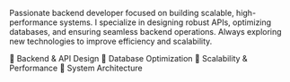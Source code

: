 Passionate backend developer focused on building scalable, high-performance systems. I specialize in designing robust APIs, optimizing databases, and ensuring seamless backend operations. Always exploring new technologies to improve efficiency and scalability.

🔹 Backend & API Design
🔹 Database Optimization
🔹 Scalability & Performance
🔹 System Architecture
